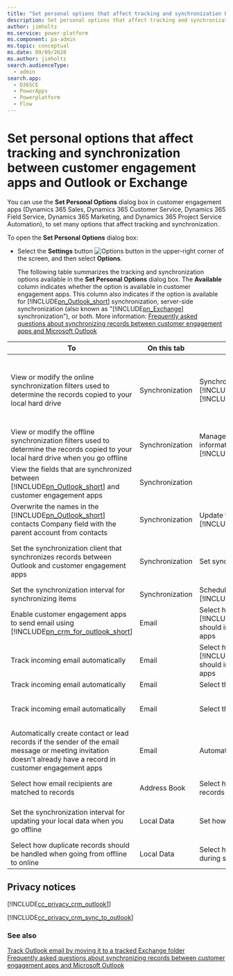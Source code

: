 ```yaml
---
title: "Set personal options that affect tracking and synchronization between customer engagement apps and Outlook or Exchange  | MicrosoftDocs"
description: Set personal options that affect tracking and synchronization between customer engagement apps and Outlook or Exchange
author: jimholtz
ms.service: power-platform
ms.component: pa-admin
ms.topic: conceptual
ms.date: 09/09/2020
ms.author: jimholtz
search.audienceType: 
  - admin
search.app:
  - D365CE
  - PowerApps
  - Powerplatform
  - Flow
---
```

# Set personal options that affect tracking and synchronization between customer engagement apps and Outlook or Exchange

You can use the **Set Personal Options** dialog box in customer engagement apps (Dynamics 365 Sales, Dynamics 365 Customer Service, Dynamics 365 Field Service, Dynamics 365 Marketing, and Dynamics 365 Project Service Automation), to set many options that affect tracking and synchronization.  
  
 To open the **Set Personal Options** dialog box:  
  
- Select the **Settings** button ![Options button](media/optionsbutton.png "Options button") in the upper-right corner of the screen, and then select **Options**.  
  
  The following table summarizes the tracking and synchronization options available in the **Set Personal Options** dialog box. The **Available** column indicates whether the option is available in customer engagement apps. This column also indicates if the option is available for [!INCLUDE[pn_Outlook_short](../includes/pn-outlook-short.md)] synchronization, server-side synchronization (also known as "[!INCLUDE[pn_Exchange](../includes/pn-exchange.md)] synchronization"), or both. More information: [Frequently asked questions about synchronizing records between customer engagement apps and Microsoft Outlook](frequently-asked-questions-synchronizing-records-dynamics-365-and-outlook.md)  
  
| To   | On this tab   | In this section  | See this option  | Available  |    
|----|----|---|---|---|
|                    View or modify the online synchronization filters used to determine the records copied to your local hard drive                    | Synchronization |  Synchronize items with [!INCLUDE[pn_Outlook_short](../includes/pn-outlook-short.md)] or [!INCLUDE[pn_Exchange](../includes/pn-exchange.md)]   | View or manage the **filters** that determine the records that are synchronized to your [!INCLUDE[pn_Outlook_short](../includes/pn-outlook-short.md)] or [!INCLUDE[pn_Exchange](../includes/pn-exchange.md)] folders.<br /><br /> [!INCLUDE[proc_more_information](../includes/proc-more-information.md)] [Choose the records to synchronize between customer engagement apps and Outlook or Exchange](choose-records-synchronize-dynamics-365-outlook-exchange.md) |                   -   From customer engagement apps<br />-   For [!INCLUDE[pn_Outlook_short](../includes/pn-outlook-short.md)] sync or server-side sync                   |
|         View or modify the offline synchronization filters used to determine the records copied to your local hard drive when you go offline          | Synchronization |                                   Manage your offline filters and take your information offline in [!INCLUDE[proc_crm_for_outlook](../includes/proc-crm-for-outlook.md)]                                   |                                                                                                                                                                              Manage your **offline filters** to determine what data you need with you when you go offline.                                                                                                                                                                              |                   -   From customer engagement apps<br />-   For [!INCLUDE[pn_Outlook_short](../includes/pn-outlook-short.md)] sync or server-side sync                   |
|                    View the fields that are synchronized between [!INCLUDE[pn_Outlook_short](../includes/pn-outlook-short.md)] and customer engagement apps                   | Synchronization |                                                                                                                                                                                                            |                                                                                                                                               View or manage the **synchronized fields** of [!INCLUDE[pn_Outlook_short](../includes/pn-outlook-short.md)] or [!INCLUDE[pn_Exchange](../includes/pn-exchange.md)] items, including appointments, contacts, and tasks.                                                                                                                                                |                   -   From customer engagement apps<br />-   For [!INCLUDE[pn_Outlook_short](../includes/pn-outlook-short.md)] sync or server-side sync                   |
| Overwrite the names in the [!INCLUDE[pn_Outlook_short](../includes/pn-outlook-short.md)] contacts Company field with the parent account from contacts | Synchronization |                                                    Update the company field for [!INCLUDE[pn_Outlook_short](../includes/pn-outlook-short.md)] contacts                                                     |                                                                                                                                                                                                                                   Update Company fields with parent account names                                                                                                                                                                                                                                   |                                                        -   For [!INCLUDE[pn_Outlook_short](../includes/pn-outlook-short.md)] sync or server-side sync                                                        |
|                                                             Set the synchronization client that synchronizes records between Outlook and customer engagement apps                                                            | Synchronization |                                                                                         Set synchronization client                                                                                         |                                                                                                                                            Set this computer to be the client to perform synchronization between [!INCLUDE[pn_Outlook_short](../includes/pn-outlook-short.md)] and your primary organization                                                                                                                                            | -   For [!INCLUDE[pn_Outlook_short](../includes/pn-outlook-short.md)] sync only. **Note:**      This option only appears when you have multiple Outlook clients that are connected to the same organization. |
|                                               Set the synchronization interval for synchronizing items                                                | Synchronization |                                                   Schedule automatic synchronization with [!INCLUDE[pn_Outlook_short](../includes/pn-outlook-short.md)]                                                    |                                                                                                                                                                         Synchronize the items in my [!INCLUDE[pn_Outlook_short](../includes/pn-outlook-short.md)] folders every                                                                                                                                                                         |                                                               -   For [!INCLUDE[pn_Outlook_short](../includes/pn-outlook-short.md)] sync only                                                                |
|                       Enable customer engagement apps to send email using [!INCLUDE[pn_crm_for_outlook_short](../includes/pn-crm-for-outlook-short.md)]                        |      Email      | Select how [!INCLUDE[pn_microsoft_dynamics_crm_for_outlook](../includes/pn-microsoft-dynamics-crm-for-outlook.md)] should integrate email with customer engagement apps |                                                                                                                                                            Allow customer engagement apps to send email using [!INCLUDE[pn_microsoft_dynamics_crm_for_outlook](../includes/pn-microsoft-dynamics-crm-for-outlook.md)]                                                                                                                                                            |                                                           From [!INCLUDE[pn_crm_for_outlook_short](../includes/pn-crm-for-outlook-short.md)] only                                                            |
|                                                                                        Track incoming email automatically                                                                                         |      Email      |                   Select how [!INCLUDE[pn_microsoft_dynamics_crm_for_outlook](../includes/pn-microsoft-dynamics-crm-for-outlook.md)] should integrate email with customer engagement apps                  |                                                                                                                                              Check incoming email in [!INCLUDE[pn_Outlook_short](../includes/pn-outlook-short.md)] and determine whether an email should be linked and saved as a record.                                                                                                                                               |                                                           From [!INCLUDE[pn_crm_for_outlook_short](../includes/pn-crm-for-outlook-short.md)] only                                                            |
|                                                                                        Track incoming email automatically                                                                                         |      Email      |                                                     Select the email messages to track                                                    |                                                                                                                                                                                                                                                        Track                                                                                                                                                                                                                                                        |                                                                       From customer engagement apps                                                                      |
|                                                                                        Track incoming email automatically                                                                                         |      Email      |                                                     Select the email messages to track                                                    |                                                                                                                                  Configure Folder Tracking Rules<br /><br /> [!INCLUDE[proc_more_information](../includes/proc-more-information.md)] [Track Outlook email by moving it to a tracked Exchange folder](track-outlook-email-by-moving-it-tracked-exchange-folder.md)                                                                                                                                   |                                                   -   From customer engagement apps<br />-   For server-side sync only                                                    |
|        Automatically create contact or lead records if the sender of the email message or meeting invitation doesn't already have a record in customer engagement apps       |      Email      |                                                        Automatically create records in Dynamics 365 apps                                                         |                                                                                                                                                                                                                                                       Create                                                                                                                                                                                                                                                        |                                                                       From customer engagement apps                                                                     |
|                                                                          Select how email recipients are matched to records                                                                          |  Address Book   |                                            Select how email recipients are reconciled with records                                             |                                                                                                                                                                                                                                                     All options                                                                                                                                                                                                                                                     |                                                           From [!INCLUDE[pn_crm_for_outlook_short](../includes/pn-crm-for-outlook-short.md)] only                                                            |
|                                                                 Set the synchronization interval for updating your local data when you go offline                                                                 |   Local Data    |                                                                                     Set how often to update local data                                                                                     |                                                                                                                                                                                         Update local data every<br /><br /> Note: You may not be able to change the interval if your administrator has restricted changes.                                                                                                                                                                                          |                                                           From [!INCLUDE[pn_crm_for_outlook_short](../includes/pn-crm-for-outlook-short.md)] only                                                            |
|                                                                 Select how duplicate records should be handled when going from offline to online                                                                  |   Local Data    |                                                                   Select how duplicate records should be handled during synchronization                                                                    |                                                                                                                                                                                                                         Enable duplicate detection during offline to online synchronization                                                                                                                                                                                                                         |                                                           From [!INCLUDE[pn_crm_for_outlook_short](../includes/pn-crm-for-outlook-short.md)] only                                                            |
  
<a name="BMKM_MUprivacy"></a>   
## Privacy notices  
[!INCLUDE[cc_privacy_crm_outlook1](../includes/cc-privacy-crm-outlook1.md)]
  
 [!INCLUDE[cc_privacy_crm_sync_to_outlook](../includes/cc-privacy-crm-sync-to-outlook.md)]
  
### See also  
 [Track Outlook email by moving it to a tracked Exchange folder](track-outlook-email-by-moving-it-tracked-exchange-folder.md)   
 [Frequently asked questions about synchronizing records between customer engagement apps and Microsoft Outlook](frequently-asked-questions-synchronizing-records-dynamics-365-and-outlook.md)   
